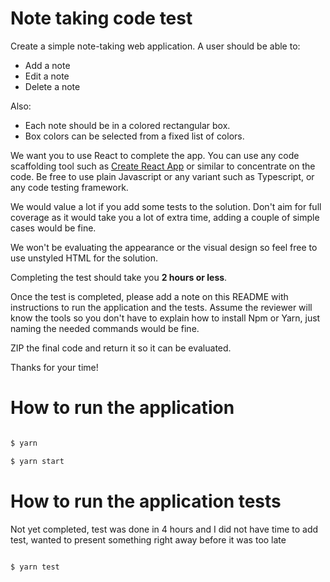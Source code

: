 # Note taking code test

Create a simple note-taking web application. A user should be able to:

- Add a note
- Edit a note
- Delete a note

Also:

- Each note should be in a colored rectangular box.
- Box colors can be selected from a fixed list of colors.

We want you to use React to complete the app. You can use any code scaffolding tool such as [Create React App](https://create-react-app.dev/) or similar to concentrate on the code. Be free to use plain Javascript or any variant such as Typescript, or any code testing framework.

We would value a lot if you add some tests to the solution. Don't aim for full coverage as it would take you a lot of extra time, adding a couple of simple cases would be fine.

We won't be evaluating the appearance or the visual design so feel free to use unstyled HTML for the solution.

Completing the test should take you **2 hours or less**.

Once the test is completed, please add a note on this README with instructions to run the application and the tests. Assume the reviewer will know the tools so you don't have to explain how to install Npm or Yarn, just naming the needed commands would be fine.

ZIP the final code and return it so it can be evaluated.

Thanks for your time!

# How to run the application

```bash

$ yarn

$ yarn start

```

# How to run the application tests

Not yet completed, test was done in 4 hours and I did not have time to add test, wanted to present something right away before it was too late

```bash

$ yarn test

```
